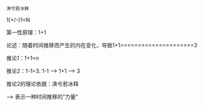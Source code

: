`涣兮若冰释`

1(+/-)1=N

第一性原理：1+1

论述：随着时间推移而产生的内在变化，导致1+1=====================3

推论1：1+1=n

推论2：1-1=3. 1-1 --> 1+1 --> 3

推论2的理论依据：涣兮若冰释

--> 表示一种时间推移的“力量”